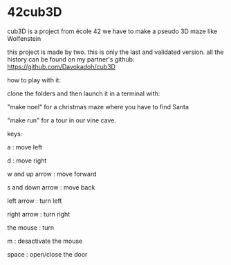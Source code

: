# 42cub3D
cub3D is a project from école 42 we have to make a pseudo 3D maze like Wolfenstein

this project is made by two. this is only the last and validated version. all the history can be found on my partner's github: 
https://github.com/Davokadoh/cub3D

how to play with it:

clone the folders and then launch it in a terminal with:

"make noel"  for a christmas maze where you have to find Santa

"make run"   for a tour in our vine cave.

keys:

a                 : move left

d                 : move right

w and up arrow    : move forward

s and down arrow  : move back

left arrow        : turn left 

right arrow       : turn right

the mouse         : turn

m                 : desactivate the mouse

space             : open/close the door

